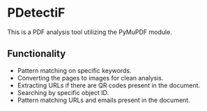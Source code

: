# PDetectiF

This is a PDF analysis tool utilizing the PyMuPDF module.

## Functionality

- Pattern matching on specific keywords.
- Converting the pages to images for clean analysis.
- Extracting URLs if there are QR codes present in the document.
- Searching by specific object ID.
- Pattern matching URLs and emails present in the document.
